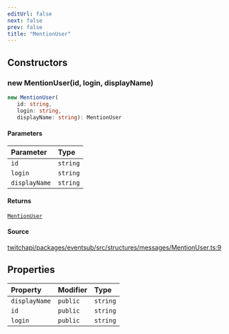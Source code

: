 ```yaml
---
editUrl: false
next: false
prev: false
title: "MentionUser"
---
```


## Constructors

### new MentionUser(id, login, displayName)

```ts
new MentionUser(
   id: string, 
   login: string, 
   displayName: string): MentionUser
```

#### Parameters

| Parameter | Type |
| :------ | :------ |
| `id` | `string` |
| `login` | `string` |
| `displayName` | `string` |

#### Returns

[`MentionUser`](MentionUser.md)

#### Source

[twitchapi/packages/eventsub/src/structures/messages/MentionUser.ts:9](https://github.com/pablornc/twitchapi//blob/b274026/packages/eventsub/src/structures/messages/MentionUser.ts#L9)

## Properties

| Property | Modifier | Type |
| :------ | :------ | :------ |
| `displayName` | `public` | `string` |
| `id` | `public` | `string` |
| `login` | `public` | `string` |
